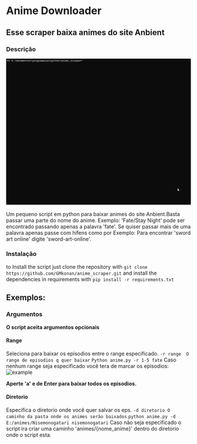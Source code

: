 # Anime Downloader

## Esse scraper baixa animes do site Anbient

### Descrição
![example_images](example_images/execution.gif)

Um pequeno script em python para baixar animes do site Anbient.Basta passar uma parte do nome do anime.
Exemplo: 'Fate/Stay Night' pode ser encontrado passando apenas a palavra 'fate'.
Se quiser passar mais de uma palavra apenas passe com hífens como por Exemplo:
Para encontrar 'sword art online' digite 'sword-art-online'.

### Instalação
to Install the script just clone the repository with `git clone https://github.com/GMkonan/anime_scraper.git`
and install the dependencies in requirements with `pip install -r requirements.txt`

## Exemplos:

### Argumentos

**O script aceita argumentos opcionais**

#### Range
Seleciona para baixar os episodios entre o range especificado.
```-r range  O range de episodios q quer baixar```
```Python anime.py -r 1-5 fate```
Caso nenhum range seja especificado você tera de marcar os episodios:
![example](example_images/episodios-marcar.png)

**Aperte 'a' e de Enter para baixar todos os episodios.**

#### Diretorio
Especifica o diretorio onde você quer salvar os eps.
```-d diretorio O caminho da pasta onde os animes serão baixados```
```python anime.py -d E:/animes/Nisemonogatari nisemonogatari```
Caso não seja especificado o script ira criar uma caminho 'animes/{nome_anime}'
dentro do diretorio onde o script esta.